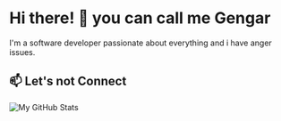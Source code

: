 # Hi there! 👋 you can call me Gengar

I'm a software developer passionate about everything and i have anger issues.

## 📫 Let's not Connect
![My GitHub Stats](https://github-readme-stats.vercel.app/api?username=Gengar13&show_icons=true)
